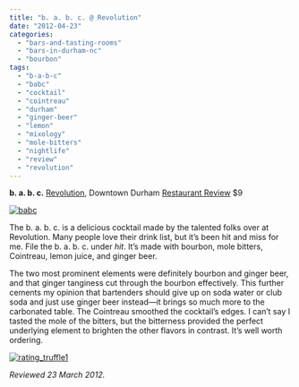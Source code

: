 ```yaml
---
title: "b. a. b. c. @ Revolution"
date: "2012-04-23"
categories: 
  - "bars-and-tasting-rooms"
  - "bars-in-durham-nc"
  - "bourbon"
tags: 
  - "b-a-b-c"
  - "babc"
  - "cocktail"
  - "cointreau"
  - "durham"
  - "ginger-beer"
  - "lemon"
  - "mixology"
  - "mole-bitters"
  - "nightlife"
  - "review"
  - "revolution"
---
```


**b. a. b. c.** [Revolution](http://www.revolutionrestaurant.com/Revolution_Durham/Cocktails.html), Downtown Durham [Restaurant Review](http://www.thegourmez.com/2010/04/revolution-downtown-durham-restaurant-review/) $9

[![](http://s3.amazonaws.com/thegourmez-wpmedia/2012/04/babc.jpg "babc")](http://s3.amazonaws.com/thegourmez-wpmedia/2012/04/babc.jpg)

The b. a. b. c. is a delicious cocktail made by the talented folks over at Revolution. Many people love their drink list, but it’s been hit and miss for me. File the b. a. b. c. under _hit_. It’s made with bourbon, mole bitters, Cointreau, lemon juice, and ginger beer.

The two most prominent elements were definitely bourbon and ginger beer, and that ginger tanginess cut through the bourbon effectively. This further cements my opinion that bartenders should give up on soda water or club soda and just use ginger beer instead—it brings so much more to the carbonated table. The Cointreau smoothed the cocktail’s edges. I can’t say I tasted the mole of the bitters, but the bitterness provided the perfect underlying element to brighten the other flavors in contrast. It’s well worth ordering.

[![](http://s3.amazonaws.com/thegourmez-wpmedia/2009/02/rating_truffle1.gif "rating_truffle1")](http://s3.amazonaws.com/thegourmez-wpmedia/2009/02/rating_truffle1.gif)

_Reviewed 23 March 2012._
